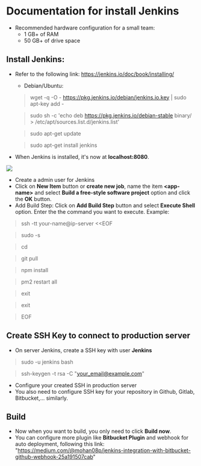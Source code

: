 # Documentation for install Jenkins
- Recommended hardware configuration for a small team:
  - 1 GB+ of RAM
  - 50 GB+ of drive space
## Install Jenkins:
- Refer to the following link: https://jenkins.io/doc/book/installing/
  - Debian/Ubuntu:
  > wget -q -O - https://pkg.jenkins.io/debian/jenkins.io.key | sudo apt-key add -
  
  > sudo sh -c 'echo deb https://pkg.jenkins.io/debian-stable binary/ > /etc/apt/sources.list.d/jenkins.list'
  
  > sudo apt-get update
  
  > sudo apt-get install jenkins
    
- When Jenkins is installed, it's now at **localhost:8080**.
<img src="https://miro.medium.com/max/1338/1*5ZOLIml6glgTRPmImNsFoA.png" />

- Create a admin user for Jenkins
- Click on **New Item** button or **create new job**, name the item **\<app-name\>** and select **Build a free-style software project** option and click the **OK** button.
- Add Build Step: Click on **Add Build Step** button and select **Execute Shell** option. Enter the the command you want to execute. Example:
> ssh -tt your-name@ip-server <<EOF
  
> sudo -s

> cd <absolute-path-to-your-app>
  
> git pull

> npm install

> pm2 restart all

> exit

> exit

> EOF

## Create SSH Key to connect to production server
- On server Jenkins, create a SSH key with user **Jenkins**
> sudo -u jenkins bash

> ssh-keygen -t rsa -C "your_email@example.com"
- Configure your created SSH in production server
- You also need to configure SSH key for your repository in Github, Gitlab, Bitbucket,... similarly.

## Build
- Now when you want to build, you only need to click **Build now**.
- You can configure more plugin like **Bitbucket Plugin** and webhook for auto deployment, following this link: "https://medium.com/@mohan08p/jenkins-integration-with-bitbucket-github-webhook-25a191507cab"
